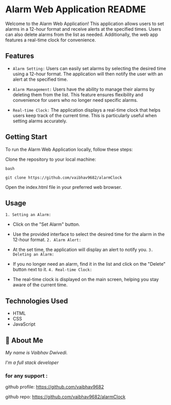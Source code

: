 

# Alarm Web Application README
 
Welcome to the Alarm Web Application! This application allows users to set alarms in a 12-hour format and receive alerts at the specified times. Users can also delete alarms from the list as needed. Additionally, the web app features a real-time clock for convenience.



## Features

- `Alarm Setting:` Users can easily set alarms by selecting the desired time using a 12-hour format. The application will then notify the user with an alert at the specified time.

- `Alarm Management:` Users have the ability to manage their alarms by deleting them from the list. This feature ensures flexibility and convenience for users who no longer need specific alarms.

- `Real-time Clock:` The application displays a real-time clock that helps users keep track of the current time. This is particularly useful when setting alarms accurately.


## Getting Start
To run the Alarm Web Application locally, follow these steps:

Clone the repository to your local machine:
```
bash

git clone https://github.com/vaibhav9682/alarmClock
```

Open the index.html file in your preferred web browser.
## Usage

```1. Setting an Alarm:```

- Click on the "Set Alarm" button.
- Use the provided interface to select the desired time for the alarm  in the 12-hour format.
```2. Alarm Alert:```

- At the set time, the application will display an alert to notify you.
```3. Deleting an Alarm:```

- If you no longer need an alarm, find it in the list and click on the "Delete" button next to it.
```4. Real-time Clock:```

- The real-time clock is displayed on the main screen, helping you stay aware of the current time.
## Technologies Used
- HTML
- CSS
- JavaScript
## 🚀 About Me
 *My name is Vaibhav Dwivedi.*

*I'm a full stack developer*



### for any support :

github profile: https://github.com/vaibhav9682

github repo: https://github.com/vaibhav9682/alarmClock


